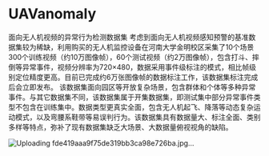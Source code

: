 # UAVanomaly
面向无人机视频的异常行为检测数据集
考虑到面向无人机视频感知预警的基准数据集较为稀缺，利用购买的无人机监控设备在河南大学金明校区采集了10个场景300个训练视频（约10万图像帧），60个测试视频（约2万图像帧），包含打斗、摔倒等异常事件，视频分辨率为720×480，数据采用事件级标注的模式，相比帧级别定位精度更高。目前已完成约6万张图像帧的数据标注工作，该数据集标注完成后会立即发布。
该数据集面向园区等开放复杂场景，包含群体和个体等多种异常事件。与其它数据集不同，该数据集属于开集数据集，即测试集中部分异常事件类型不包含在训练集中。数据类型更真实全面，包含无人机起飞、降落等动态复杂运动模式，以及弯腰系鞋带等易误判行为。该数据集具有数据量大、标注全面、类别多样等特点，弥补了现有数据集缺乏大场景、大数据量俯视视角的缺陷。

![Uploading fde419aaa9f75de319bb3ca98e726ba.jpg…]()




